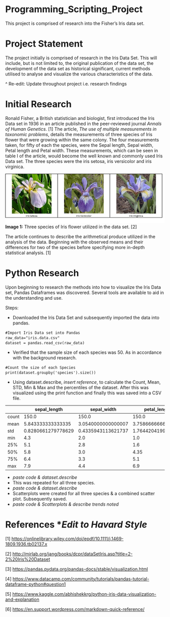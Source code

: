 # Programming_Scripting_Project
This project is comprised of research into the Fisher’s Iris data set.


# Project Statement
The project initially is comprised of research in the Iris Data Set. This will include, but is not limited to, the original publication of the data set, the development of the data set as historical significant, current methods utilised to analyse and visualize the various characteristics of the data.

^ Re-edit: Update throughout project i.e. research findings

# Initial Research
Ronald Fisher, a British statistician and biologist, first introduced the Iris Data set in 1936 in an article published in the peer-reviewed journal *Annals of Human Genetics*. [1] The article, *The use of multiple measurements in taxonomic problems*, details the measurements of three species of Iris flower that were growing within the same colony. The four measurements taken, for fifty of each the species, were the Sepal length, Sepal width, Petal length and Petal width. These measurements, which can be seen in table I of the article, would become the well known and commonly used Iris Data set. The three species were the iris setosa, iris versicolor and iris virginica.

![](Iris_Images.png)
<b>Image 1:</b> Three species of Iris flower utilized in the data set. [2]

The article continues to describe the arithmetical produce utilized in the analysis of the data. Beginning with the observed means and their differences for two of the species before specifying more in-depth statistical analysis. [1]

# Python Research
Upon beginning to research the methods into how to visualize the Iris Data set, Pandas Dataframes was discovered. Several tools are available to aid in the understanding and use. 

Steps:
* Downloaded the Iris Data Set and subsequently imported the data into pandas.
~~~~
#Import Iris Data set into Pandas
raw_data="iris.data.csv"
dataset = pandas.read_csv(raw_data)
~~~~
* Verified that the sample size of each species was 50. As in accordance with the background research.
~~~
#Count the size of each Species
print(dataset.groupby('species').size())
~~~
* Using dataset.describe, *insert reference*,  to calculate the Count, Mean, STD, Min & Max and the percentiles of the dataset. After this was visualized using the print function and finally this was saved into a CSV file.

|       | sepal_length       | sepal_width        | petal_length       | petal_width        | 
|-------|--------------------|--------------------|--------------------|--------------------| 
| count | 150.0              | 150.0              | 150.0              | 150.0              | 
| mean  | 5.843333333333335  | 3.0540000000000007 | 3.7586666666666693 | 1.1986666666666672 | 
| std   | 0.8280661279778629 | 0.4335943113621737 | 1.7644204199522617 | 0.7631607417008414 | 
| min   | 4.3                | 2.0                | 1.0                | 0.1                | 
| 25%   | 5.1                | 2.8                | 1.6                | 0.3                | 
| 50%   | 5.8                | 3.0                | 4.35               | 1.3                | 
| 75%   | 6.4                | 3.3                | 5.1                | 1.8                | 
| max   | 7.9                | 4.4                | 6.9                | 2.5                | 

* *paste code & dataset.describe*
* This was repeated for all three species.
* *paste code & dataset.describe*
* Scatterplots were created for all three species & a combined scatter plot. Subsequently saved.
* *paste code & Scatterplots & describe trends noted*


# References **Edit to Havard Style*

[1] https://onlinelibrary.wiley.com/doi/epdf/10.1111/j.1469-1809.1936.tb02137.x

[2] http://mirlab.org/jang/books/dcpr/dataSetIris.asp?title=2-2%20Iris%20Dataset

[3] https://pandas.pydata.org/pandas-docs/stable/visualization.html

[4] https://www.datacamp.com/community/tutorials/pandas-tutorial-dataframe-python#question1

[5] https://www.kaggle.com/abhishekkrg/python-iris-data-visualization-and-explanation

[6] https://en.support.wordpress.com/markdown-quick-reference/
